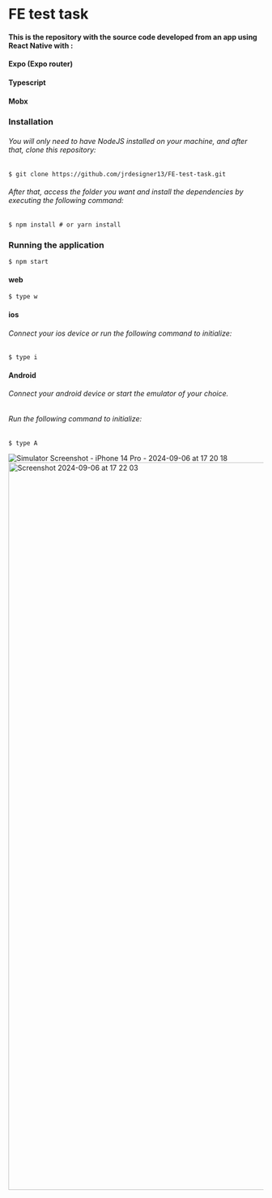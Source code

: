 # FE test task
#### This is the repository with the source code developed from an app using React Native with : 
#### Expo (Expo router)
#### Typescript
#### Mobx

### Installation 

###### You will only need to have NodeJS installed on your machine, and after that, clone this repository:
```
$ git clone https://github.com/jrdesigner13/FE-test-task.git
```
###### After that, access the folder you want and install the dependencies by executing the following command:
```
$ npm install # or yarn install
```
### Running the application
```
$ npm start
```
#### web
```
$ type w
```
#### ios
###### Connect your ios device or run the following command to initialize:
```
$ type i
```
#### Android
###### Connect your android device or start the emulator of your choice.
###### Run the following command to initialize:
```
$ type A
```
![Simulator Screenshot - iPhone 14 Pro - 2024-09-06 at 17 20 18](https://github.com/user-attachments/assets/ac014c12-9830-48cb-9462-cc61fb1f530f)
<img width="1439" alt="Screenshot 2024-09-06 at 17 22 03" src="https://github.com/user-attachments/assets/80f638f2-939e-4faf-a59a-3cc7c90065fe">


